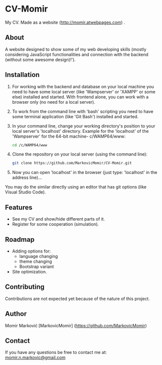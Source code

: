 # CV-Momir

My CV. Made as a website (http://momir.atwebpages.com) .

## About

A website designed to show some of my web developing skills (mostly considering JavaScript functionalities and connection with the backend (without some awesome design)!').

## Installation

1. For working with the backend and database on your local machine you need to have some local server (like 'Wampserver' or 'XAMPP' or some else) installed and started. With frontend alone, you can work with a browser only (no need for a local server).

2. To work from the command line with 'bash' scripting you need to have some terminal application (like 'Git Bash') installed and started.

3. In your command line, change your working directory's position to your local server's 'localhost' directory. Example for the 'localhost' of the 'Wampserver' for the 64-bit machine- c/WAMP64/www:
   ```bash
   cd /c/WAMP64/www
   ```

4. Clone the repository on your local server (using the command line):
   ```bash
   git clone https://github.com/MarkovicMomir/CV-Momir.git
   ```

5. Now you can open 'localhost' in the browser (just type: 'localhost' in the address line)...

You may do the similar directly using an editor that has git options (like Visual Studio Code).

## Features

- See my CV and show/hide different parts of it.
- Register for some cooperation (simulation).

## Roadmap

- Adding options for:
    - language changing
    - theme changing
    - Bootstrap variant
- Site optimization.

## Contributing

Contributions are not expected yet because of the nature of this project.

## Author

Momir Marković [MarkovicMomir] (https://github.com/MarkovicMomir)

## Contact

If you have any questions be free to contact me at: momir.n.markovic@gmail.com 


